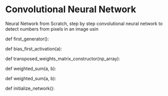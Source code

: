 # Convolutional Neural Network
Neural Network from Scratch, step by step convolutional neural network to detect numbers from pixels in an image usin

def first_generator():
 

def bias_first_activation(a): 
   

def transposed_weights_matrix_constructor(np_array):
    

def weighted_sum(a, b):
 

def weighted_sum(a, b):


def initialize_network():
 

